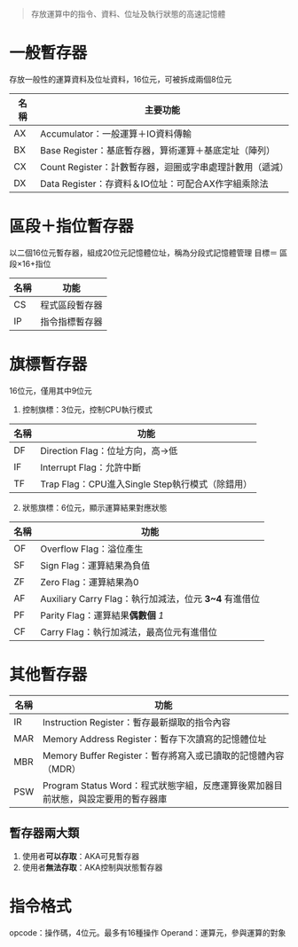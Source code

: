 >存放運算中的指令、資料、位址及執行狀態的高速記憶體

<p></p>  

# 一般暫存器
存放一般性的運算資料及位址資料，16位元，可被拆成兩個8位元

| 名稱	|	主要功能 |
|-----|------|
|AX|Accumulator：一般運算＋IO資料傳輸|
|BX|Base Register：基底暫存器，算術運算＋基底定址（陣列）|
|CX|Count Register：計數暫存器，迴圈或字串處理計數用（遞減）|
|DX|Data Register：存資料＆IO位址：可配合AX作字組乘除法|

# 區段＋指位暫存器
以二個16位元暫存器，組成20位元記憶體位址，稱為分段式記憶體管理
目標＝ 區段×16+指位

|名稱|功能|
|---|---|
|CS|程式區段暫存器|
|IP|指令指標暫存器|

# 旗標暫存器
16位元，僅用其中9位元
1. 控制旗標：3位元，控制CPU執行模式

|名稱|功能|
|---|---|
|DF|Direction Flag：位址方向，高→低|
|IF|Interrupt Flag：允許中斷|
|TF|Trap Flag：CPU進入Single Step執行模式（除錯用）|

2. 狀態旗標：6位元，顯示運算結果對應狀態

|名稱|功能|
|---|---|
|OF|Overflow Flag：溢位產生|
|SF|Sign Flag：運算結果為負值|
|ZF|Zero Flag：運算結果為0|
|AF|Auxiliary Carry Flag：執行加減法，位元 **3~4** 有進借位|
|PF|Parity Flag：運算結果**偶數個** *1*|
|CF|Carry Flag：執行加減法，最高位元有進借位|

# 其他暫存器
|名稱|功能|
|---|---|
|IR|Instruction Register：暫存最新擷取的指令內容|
|MAR|Memory Address Register：暫存下次讀寫的記憶體位址|
|MBR|Memory Buffer Register：暫存將寫入或已讀取的記憶體內容（MDR）|
|PSW|Program Status Word：程式狀態字組，反應運算後累加器目前狀態，與設定要用的暫存器庫|

## 暫存器兩大類
1. 使用者**可以存取**：AKA可見暫存器
2. 使用者**無法存取**：AKA控制與狀態暫存器

# 指令格式
opcode：操作碼，4位元。最多有16種操作
Operand：運算元，參與運算的對象